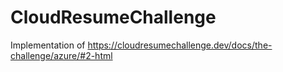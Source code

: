 # CloudResumeChallenge
Implementation of https://cloudresumechallenge.dev/docs/the-challenge/azure/#2-html
